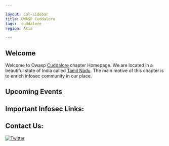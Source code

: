 ```yaml
---

layout: col-sidebar
title: OWASP Cuddalore
tags:  cuddalore
region: Asia

---
```


## Welcome
Welcome to Owasp [Cuddalore](https://en.wikipedia.org/wiki/Cuddalore) chapter Homepage. We are located in a beautiful state of India called [Tamil Nadu](https://en.wikipedia.org/wiki/Tamil_Nadu). The main motive of this chapter is to enrich infosec community in our place.

## Upcoming Events

## Important Infosec Links:

## Contact Us:

[![Twitter](https://img.shields.io/badge/%F0%9F%90%A6-Twitter-blue)](https://www.twitter.com/owaspcuddalore)
